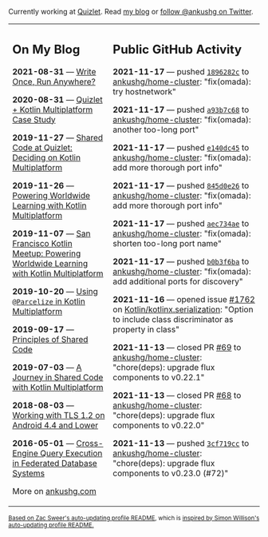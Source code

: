 Currently working at [Quizlet](https://quizlet.com/). Read [my blog](https://ankushg.com/) or [follow @ankushg on Twitter](https://twitter.com/ankushg).

<table><tr><td valign="top" width="40%">

## On My Blog
<!-- blog starts -->
**2021-08-31** — [Write Once, Run Anywhere?](https://ankushg.com/posts/write-once-run-anywhere-increment/)

**2020-08-31** — [Quizlet + Kotlin Multiplatform Case Study](https://ankushg.com/posts/quizlet-kotlin-multiplatform-case-study/)

**2019-11-27** — [Shared Code at Quizlet: Deciding on Kotlin Multiplatform](https://ankushg.com/posts/shared-code-kotlin-multiplatform/)

**2019-11-26** — [Powering Worldwide Learning with Kotlin Multiplatform](https://ankushg.com/speaking/droidcon-sf-2019)

**2019-11-07** — [San Francisco Kotlin Meetup: Powering Worldwide Learning with Kotlin Multiplatform](https://ankushg.com/speaking/sf-kotlin-meetup-2019)

**2019-10-20** — [Using `@Parcelize` in Kotlin Multiplatform](https://ankushg.com/posts/multiplatform-parcelize/)

**2019-09-17** — [Principles of Shared Code](https://ankushg.com/speaking/denver-startup-week-2019)

**2019-07-03** — [A Journey in Shared Code with Kotlin Multiplatform](https://ankushg.com/speaking/droidcon-berlin-2019)

**2018-08-03** — [Working with TLS 1.2 on Android 4.4 and Lower](https://ankushg.com/posts/tls-1.2-on-android/)

**2016-05-01** — [Cross-Engine Query Execution in Federated Database Systems](https://ankushg.com/projects/thesis)
<!-- blog ends -->
More on [ankushg.com](https://ankushg.com/)
</td><td valign="top" width="60%">

## Public GitHub Activity
<!-- githubActivity starts -->
**2021-11-17** — pushed [`1896282c`](https://github.com/ankushg/home-cluster/commit/1896282c458b9b366412ade0e32ce15a36260632) to [ankushg/home-cluster](https://api.github.com/repos/ankushg/home-cluster): "fix(omada): try hostnetwork"

**2021-11-17** — pushed [`a93b7c68`](https://github.com/ankushg/home-cluster/commit/a93b7c68a77932f9ba88bf96f8019f0f02a28a66) to [ankushg/home-cluster](https://api.github.com/repos/ankushg/home-cluster): "fix(omada): another too-long port"

**2021-11-17** — pushed [`e140dc45`](https://github.com/ankushg/home-cluster/commit/e140dc45071afcf3125c70151b42b4f30831ff15) to [ankushg/home-cluster](https://api.github.com/repos/ankushg/home-cluster): "fix(omada): add more thorough port info"

**2021-11-17** — pushed [`845d0e26`](https://github.com/ankushg/home-cluster/commit/845d0e26c012ff2315201620a8198bb5444a4e2f) to [ankushg/home-cluster](https://api.github.com/repos/ankushg/home-cluster): "fix(omada): add more thorough port info"

**2021-11-17** — pushed [`aec734ae`](https://github.com/ankushg/home-cluster/commit/aec734ae40c71f1d41e5c5a24e7349ad883f0d77) to [ankushg/home-cluster](https://api.github.com/repos/ankushg/home-cluster): "fix(omada): shorten too-long port name"

**2021-11-17** — pushed [`b0b3f6ba`](https://github.com/ankushg/home-cluster/commit/b0b3f6ba37dbbb2689d74447dcb63621c1c3e183) to [ankushg/home-cluster](https://api.github.com/repos/ankushg/home-cluster): "fix(omada): add additional ports for discovery"

**2021-11-16** — opened issue [#1762](https://github.com/Kotlin/kotlinx.serialization/issues/1762) on [Kotlin/kotlinx.serialization](https://api.github.com/repos/Kotlin/kotlinx.serialization): "Option to include class discriminator as property in class"

**2021-11-13** — closed PR [#69](https://github.com/ankushg/home-cluster/pull/69) to [ankushg/home-cluster](https://api.github.com/repos/ankushg/home-cluster): "chore(deps): upgrade flux components to v0.22.1"

**2021-11-13** — closed PR [#68](https://github.com/ankushg/home-cluster/pull/68) to [ankushg/home-cluster](https://api.github.com/repos/ankushg/home-cluster): "chore(deps): upgrade flux components to v0.22.0"

**2021-11-13** — pushed [`3cf719cc`](https://github.com/ankushg/home-cluster/commit/3cf719cc07c10dc97195e28be319443cf10a04f5) to [ankushg/home-cluster](https://api.github.com/repos/ankushg/home-cluster): "chore(deps): upgrade flux components to v0.23.0 (#72)"
<!-- githubActivity ends -->
</td></tr></table>

<sub><a href="https://github.com/ZacSweers/ZacSweers">Based on Zac Sweer's auto-updating profile README</a>, which is <a href="https://simonwillison.net/2020/Jul/10/self-updating-profile-readme/">inspired by Simon Willison's auto-updating profile README.</a></sub>